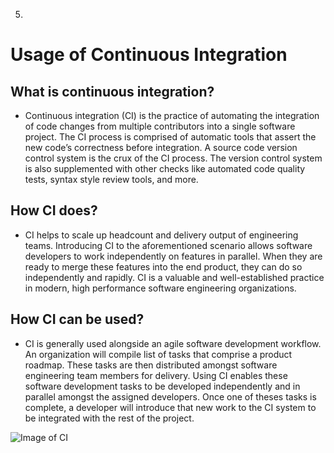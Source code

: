 5.

# Usage of Continuous Integration

## What is continuous integration?
* Continuous integration (CI) is the practice of automating the integration of code changes from multiple contributors into a single software project. The CI process is comprised of automatic tools that assert the new code’s correctness before integration. A source code version control system is the crux of the CI process. The version control system is also supplemented with other checks like automated code quality tests, syntax style review tools, and more. 

## How CI does?
* CI helps to scale up headcount and delivery output of engineering teams. Introducing CI to the aforementioned scenario allows software developers to work independently on features in parallel. When they are ready to merge these features into the end product, they can do so independently and rapidly. CI is a valuable and well-established practice in modern, high performance software engineering organizations.

## How CI can be used?
* CI is generally used alongside an agile software development workflow. An organization will compile list of tasks that comprise a product roadmap. These tasks are then distributed amongst software engineering team members for delivery. Using CI enables these software development tasks to be developed independently and in parallel amongst the assigned developers. Once one of theses tasks is complete, a developer will introduce that new work to the CI system to be integrated with the rest of the project.

![Image of CI](https://www.exoscale.com/static/syslog/2018-11-08-what-is-ci/what-is-continuous-integration.png)